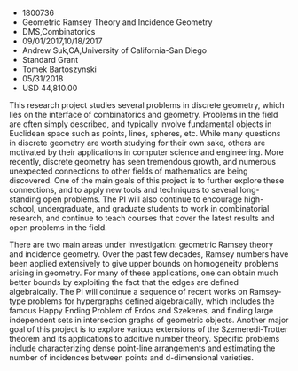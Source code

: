 
* 1800736
* Geometric Ramsey Theory and Incidence Geometry
* DMS,Combinatorics
* 09/01/2017,10/18/2017
* Andrew Suk,CA,University of California-San Diego
* Standard Grant
* Tomek Bartoszynski
* 05/31/2018
* USD 44,810.00

This research project studies several problems in discrete geometry, which lies
on the interface of combinatorics and geometry. Problems in the field are often
simply described, and typically involve fundamental objects in Euclidean space
such as points, lines, spheres, etc. While many questions in discrete geometry
are worth studying for their own sake, others are motivated by their
applications in computer science and engineering. More recently, discrete
geometry has seen tremendous growth, and numerous unexpected connections to
other fields of mathematics are being discovered. One of the main goals of this
project is to further explore these connections, and to apply new tools and
techniques to several long-standing open problems. The PI will also continue to
encourage high-school, undergraduate, and graduate students to work in
combinatorial research, and continue to teach courses that cover the latest
results and open problems in the field.

There are two main areas under investigation: geometric Ramsey theory and
incidence geometry. Over the past few decades, Ramsey numbers have been applied
extensively to give upper bounds on homogeneity problems arising in geometry.
For many of these applications, one can obtain much better bounds by exploiting
the fact that the edges are defined algebraically. The PI will continue a
sequence of recent works on Ramsey-type problems for hypergraphs defined
algebraically, which includes the famous Happy Ending Problem of Erdos and
Szekeres, and finding large independent sets in intersection graphs of geometric
objects. Another major goal of this project is to explore various extensions of
the Szemeredi-Trotter theorem and its applications to additive number theory.
Specific problems include characterizing dense point-line arrangements and
estimating the number of incidences between points and d-dimensional varieties.
